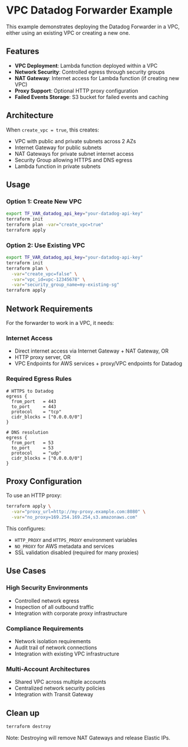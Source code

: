 # VPC Datadog Forwarder Example

This example demonstrates deploying the Datadog Forwarder in a VPC, either using an existing VPC or creating a new one.

## Features

- **VPC Deployment**: Lambda function deployed within a VPC
- **Network Security**: Controlled egress through security groups
- **NAT Gateway**: Internet access for Lambda function (if creating new VPC)
- **Proxy Support**: Optional HTTP proxy configuration
- **Failed Events Storage**: S3 bucket for failed events and caching

## Architecture

When `create_vpc = true`, this creates:
- VPC with public and private subnets across 2 AZs
- Internet Gateway for public subnets
- NAT Gateways for private subnet internet access
- Security Group allowing HTTPS and DNS egress
- Lambda function in private subnets

## Usage

### Option 1: Create New VPC

```bash
export TF_VAR_datadog_api_key="your-datadog-api-key"
terraform init
terraform plan -var="create_vpc=true"
terraform apply
```

### Option 2: Use Existing VPC

```bash
export TF_VAR_datadog_api_key="your-datadog-api-key"
terraform init
terraform plan \
  -var="create_vpc=false" \
  -var="vpc_id=vpc-12345678" \
  -var="security_group_name=my-existing-sg"
terraform apply
```

## Network Requirements

For the forwarder to work in a VPC, it needs:

### Internet Access
- Direct internet access via Internet Gateway + NAT Gateway, OR
- HTTP proxy server, OR
- VPC Endpoints for AWS services + proxy/VPC endpoints for Datadog

### Required Egress Rules
```hcl
# HTTPS to Datadog
egress {
  from_port   = 443
  to_port     = 443
  protocol    = "tcp"
  cidr_blocks = ["0.0.0.0/0"]
}

# DNS resolution
egress {
  from_port   = 53
  to_port     = 53
  protocol    = "udp"
  cidr_blocks = ["0.0.0.0/0"]
}
```

## Proxy Configuration

To use an HTTP proxy:

```bash
terraform apply \
  -var="proxy_url=http://my-proxy.example.com:8080" \
  -var="no_proxy=169.254.169.254,s3.amazonaws.com"
```

This configures:
- `HTTP_PROXY` and `HTTPS_PROXY` environment variables
- `NO_PROXY` for AWS metadata and services
- SSL validation disabled (required for many proxies)

## Use Cases

### High Security Environments
- Controlled network egress
- Inspection of all outbound traffic
- Integration with corporate proxy infrastructure

### Compliance Requirements
- Network isolation requirements
- Audit trail of network connections
- Integration with existing VPC infrastructure

### Multi-Account Architectures
- Shared VPC across multiple accounts
- Centralized network security policies
- Integration with Transit Gateway

## Clean up

```bash
terraform destroy
```

Note: Destroying will remove NAT Gateways and release Elastic IPs.
